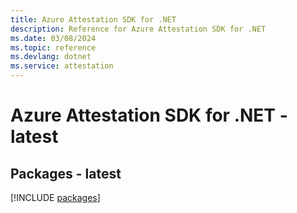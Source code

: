 ```yaml
---
title: Azure Attestation SDK for .NET
description: Reference for Azure Attestation SDK for .NET
ms.date: 03/08/2024
ms.topic: reference
ms.devlang: dotnet
ms.service: attestation
---
```

# Azure Attestation SDK for .NET - latest
## Packages - latest
[!INCLUDE [packages](attestation-index.md)]